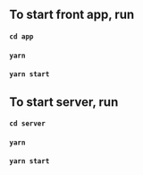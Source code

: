 ## To start front app, run

#### `cd app`
#### `yarn` 
#### `yarn start`


## To start server, run

#### `cd server`
#### `yarn` 
#### `yarn start`
